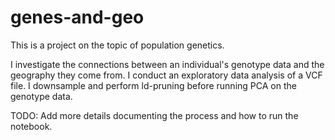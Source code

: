 # genes-and-geo

This is a project on the topic of population genetics. 

I investigate the connections between an individual's genotype data and the geography they come from. I conduct an exploratory data analysis of a VCF file. I downsample and perform ld-pruning before running PCA on the genotype data. 

TODO: Add more details documenting the process and how to run the notebook. 
